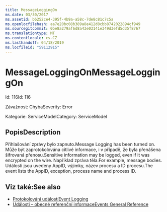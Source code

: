 ```yaml
---
title: MessageLoggingOn
ms.date: 03/30/2017
ms.assetid: b6252ce4-395f-4b9a-a58c-7de8c81c7c5a
ms.openlocfilehash: aa7e20bc08b389a8e412d8cbb8742022894cf949
ms.sourcegitcommit: 0be8a279af6d8a43e03141e349d3efd5d35f8767
ms.translationtype: MT
ms.contentlocale: cs-CZ
ms.lasthandoff: 04/18/2019
ms.locfileid: "59112915"
---
```

# <a name="messageloggingon"></a><span data-ttu-id="cf00a-102">MessageLoggingOn</span><span class="sxs-lookup"><span data-stu-id="cf00a-102">MessageLoggingOn</span></span>
<span data-ttu-id="cf00a-103">Id: 116</span><span class="sxs-lookup"><span data-stu-id="cf00a-103">Id: 116</span></span>  
  
 <span data-ttu-id="cf00a-104">Závažnost: Chyba</span><span class="sxs-lookup"><span data-stu-id="cf00a-104">Severity: Error</span></span>  
  
 <span data-ttu-id="cf00a-105">Kategorie: ServiceModel</span><span class="sxs-lookup"><span data-stu-id="cf00a-105">Category: ServiceModel</span></span>  
  
## <a name="description"></a><span data-ttu-id="cf00a-106">Popis</span><span class="sxs-lookup"><span data-stu-id="cf00a-106">Description</span></span>  
 <span data-ttu-id="cf00a-107">Přihlašování zprávy bylo zapnuto.</span><span class="sxs-lookup"><span data-stu-id="cf00a-107">Message Logging has been turned on.</span></span> <span data-ttu-id="cf00a-108">Může být zaprotokolována citlivé informace, i v případě, že byla přenášena šifrovaná přenosu.</span><span class="sxs-lookup"><span data-stu-id="cf00a-108">Sensitive information may be logged, even if it was encrypted on the wire.</span></span> <span data-ttu-id="cf00a-109">Například zpráva těla.</span><span class="sxs-lookup"><span data-stu-id="cf00a-109">For example, message bodies.</span></span> <span data-ttu-id="cf00a-110">Události jsou uvedeny AppID, výjimky, název procesu a ID procesu.</span><span class="sxs-lookup"><span data-stu-id="cf00a-110">The event lists the AppID, exception, process name and process ID.</span></span>  
  
## <a name="see-also"></a><span data-ttu-id="cf00a-111">Viz také:</span><span class="sxs-lookup"><span data-stu-id="cf00a-111">See also</span></span>

- [<span data-ttu-id="cf00a-112">Protokolování událostí</span><span class="sxs-lookup"><span data-stu-id="cf00a-112">Event Logging</span></span>](../../../../../docs/framework/wcf/diagnostics/event-logging/index.md)
- [<span data-ttu-id="cf00a-113">Události – obecné referenční informace</span><span class="sxs-lookup"><span data-stu-id="cf00a-113">Events General Reference</span></span>](../../../../../docs/framework/wcf/diagnostics/event-logging/events-general-reference.md)
